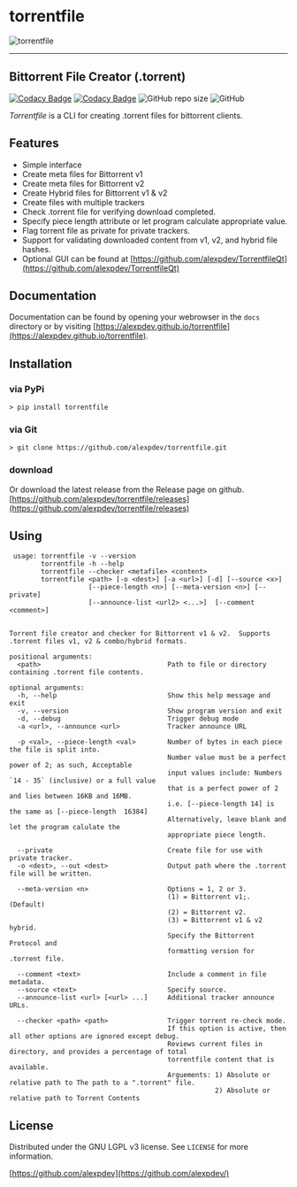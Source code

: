 # torrentfile

![torrentfile](https://github.com/alexpdev/torrentfile/blob/master/assets/torrentfile.png?raw=true)

------

## Bittorrent File Creator (.torrent)

[![Codacy Badge](https://app.codacy.com/project/badge/Grade/2da47ec1b5904538a40230f049a02be4)](https://www.codacy.com/gh/alexpdev/torrentfile/dashboard?utm_source=github.com&utm_medium=referral&utm_content=alexpdev/torrentfile&utm_campaign=Badge_Grade)
[![Codacy Badge](https://app.codacy.com/project/badge/Coverage/2da47ec1b5904538a40230f049a02be4)](https://www.codacy.com/gh/alexpdev/torrentfile/dashboard?utm_source=github.com&utm_medium=referral&utm_content=alexpdev/torrentfile&utm_campaign=Badge_Coverage)
![GitHub repo size](https://img.shields.io/github/repo-size/alexpdev/torrentfile?style=plastic)
![GitHub](https://img.shields.io/github/license/alexpdev/torrentfile?style=plastic)

_Torrentfile_ is a CLI for creating .torrent files for bittorrent clients.

## Features

- Simple interface
- Create meta files for Bittorrent v1
- Create meta files for Bittorrent v2
- Create Hybrid files for Bittorrent v1 & v2
- Create files with multiple trackers
- Check .torrent file for verifying download completed.
- Specify piece length attribute or let program calculate appropriate value.
- Flag torrent file as private for private trackers.
- Support for validating downloaded content from v1, v2, and hybrid file hashes.
- Optional GUI can be found at [https://github.com/alexpdev/TorrentfileQt](https://github.com/alexpdev/TorrentfileQt)

## Documentation

Documentation can be found by opening your webrowser in the `docs` directory
or by visiting [https://alexpdev.github.io/torrentfile](https://alexpdev.github.io/torrentfile).

## Installation

### via PyPi

`> pip install torrentfile`

### via Git

`> git clone https://github.com/alexpdev/torrentfile.git`

### download

Or download the latest release from the Release page on github.
[https://github.com/alexpdev/torrentfile/releases](https://github.com/alexpdev/torrentfile/releases)

## Using

     usage: torrentfile -v --version
            torrentfile -h --help
            torrentfile --checker <metafile> <content>
            torrentfile <path> [-o <dest>] [-a <url>] [-d] [--source <x>]
                        [--piece-length <n>] [--meta-version <n>] [--private]
                        [--announce-list <url2> <...>]  [--comment <comment>]


    Torrent file creator and checker for Bittorrent v1 & v2.  Supports .torrent files v1, v2 & combo/hybrid formats.

    positional arguments:
      <path>                                Path to file or directory containing .torrent file contents.

    optional arguments:
      -h, --help                            Show this help message and exit
      -v, --version                         Show program version and exit
      -d, --debug                           Trigger debug mode
      -a <url>, --announce <url>            Tracker announce URL

      -p <val>, --piece-length <val>        Number of bytes in each piece the file is split into.
                                            Number value must be a perfect power of 2; as such, Acceptable
                                            input values include: Numbers `14 - 35` (inclusive) or a full value
                                            that is a perfect power of 2 and lies between 16KB and 16MB.
                                            i.e. [--piece-length 14] is the same as [--piece-length  16384]
                                            Alternatively, leave blank and let the program calulate the
                                            appropriate piece length.

      --private                             Create file for use with private tracker.
      -o <dest>, --out <dest>               Output path where the .torrent file will be written.

      --meta-version <n>                    Options = 1, 2 or 3.
                                            (1) = Bittorrent v1;. (Default)
                                            (2) = Bittorrent v2.
                                            (3) = Bittorrent v1 & v2 hybrid.
                                            Specify the Bittorrent Protocol and
                                            formatting version for .torrent file.

      --comment <text>                      Include a comment in file metadata.
      --source <text>                       Specify source.
      --announce-list <url> [<url> ...]     Additional tracker announce URLs.

      --checker <path> <path>               Trigger torrent re-check mode.
                                            If this option is active, then all other options are ignored except debug.
                                            Reviews current files in directory, and provides a percentage of total
                                            torrentfile content that is available.
                                            Arguements: 1) Absolute or relative path to The path to a ".torrent" file.
                                                        2) Absolute or relative path to Torrent Contents

## License

Distributed under the GNU LGPL v3 license. See `LICENSE` for more information.

[https://github.com/alexpdev](https://github.com/alexpdev/)
